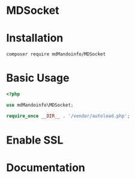 # MDSocket

# Installation <br>
```
composer require mdMandoinfo/MDSocket
```

# Basic Usage
```php
<?php

use mdMandoinfo\MDSocket;

require_once __DIR__ . '/vendor/autoload.php';

```

# Enable SSL


# Documentation
